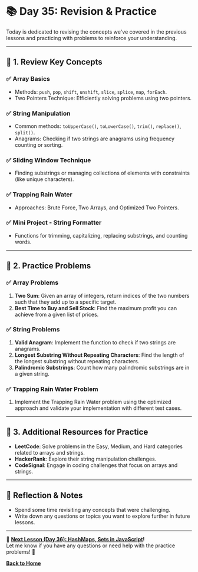 # **📚 Day 35: Revision & Practice**  

Today is dedicated to revising the concepts we've covered in the previous lessons and practicing with problems to reinforce your understanding.  

---

## **🔹 1. Review Key Concepts**  

### **✅ Array Basics**  
- Methods: `push`, `pop`, `shift`, `unshift`, `slice`, `splice`, `map`, `forEach`.
- Two Pointers Technique: Efficiently solving problems using two pointers.

### **✅ String Manipulation**  
- Common methods: `toUpperCase()`, `toLowerCase()`, `trim()`, `replace()`, `split()`.
- Anagrams: Checking if two strings are anagrams using frequency counting or sorting.

### **✅ Sliding Window Technique**  
- Finding substrings or managing collections of elements with constraints (like unique characters).

### **✅ Trapping Rain Water**  
- Approaches: Brute Force, Two Arrays, and Optimized Two Pointers.
  
### **✅ Mini Project - String Formatter**  
- Functions for trimming, capitalizing, replacing substrings, and counting words.

---

## **🔹 2. Practice Problems**  

### **✅ Array Problems**  
1. **Two Sum**: Given an array of integers, return indices of the two numbers such that they add up to a specific target.  
2. **Best Time to Buy and Sell Stock**: Find the maximum profit you can achieve from a given list of prices.

### **✅ String Problems**  
1. **Valid Anagram**: Implement the function to check if two strings are anagrams.
2. **Longest Substring Without Repeating Characters**: Find the length of the longest substring without repeating characters.
3. **Palindromic Substrings**: Count how many palindromic substrings are in a given string.

### **✅ Trapping Rain Water Problem**  
1. Implement the Trapping Rain Water problem using the optimized approach and validate your implementation with different test cases.

---

## **🔹 3. Additional Resources for Practice**  
- **LeetCode**: Solve problems in the Easy, Medium, and Hard categories related to arrays and strings.  
- **HackerRank**: Explore their string manipulation challenges.  
- **CodeSignal**: Engage in coding challenges that focus on arrays and strings.

---

## **📝 Reflection & Notes**  
- Spend some time revisiting any concepts that were challenging.
- Write down any questions or topics you want to explore further in future lessons.

---

🎯 **[Next Lesson (Day 36): HashMaps, Sets in JavaScript](../../week_6/day_36/)!**  
Let me know if you have any questions or need help with the practice problems! 🚀

[**Back to Home**](../../../)